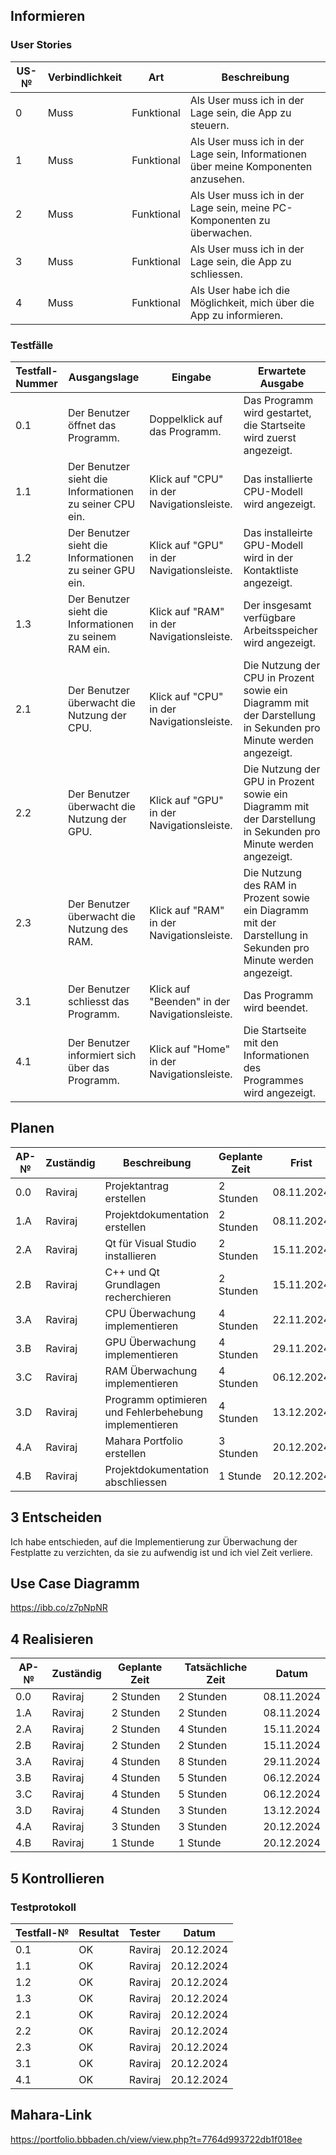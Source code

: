## Informieren

### User Stories

| US-№ | Verbindlichkeit | Art          | Beschreibung                                                       |
| ---- | --------------- | ------------ | ------------------------------------------------------------------|
| 0    | Muss            | Funktional   | Als User muss ich in der Lage sein, die App zu steuern. |
| 1    | Muss            | Funktional   | Als User muss ich in der Lage sein, Informationen über meine Komponenten anzusehen. |
| 2    | Muss            | Funktional   | Als User muss ich in der Lage sein, meine PC-Komponenten zu überwachen. |
| 3    | Muss            | Funktional   | Als User muss ich in der Lage sein, die App zu schliessen. |
| 4    | Muss            | Funktional   | Als User habe ich die Möglichkeit, mich über die App zu informieren. |



### Testfälle

| Testfall-Nummer | Ausgangslage                                  | Eingabe                                        | Erwartete Ausgabe                                                      |
| --------------- | --------------------------------------------- | ---------------------------------------------- | ---------------------------------------------------------------------- |
| 0.1             | Der Benutzer öffnet das Programm.                  | Doppelklick auf das Programm.                  | Das Programm wird gestartet, die Startseite wird zuerst angezeigt.                                         |
| 1.1             | Der Benutzer sieht die Informationen zu seiner CPU ein.| Klick auf "CPU" in der Navigationsleiste. | Das installierte CPU-Modell wird angezeigt.                   |
| 1.2             | Der Benutzer sieht die Informationen zu seiner GPU ein.| Klick auf "GPU" in der Navigationsleiste. | Das installeirte GPU-Modell wird in der Kontaktliste angezeigt.                   |
| 1.3            | Der Benutzer sieht die Informationen zu seinem RAM ein.| Klick auf "RAM" in der Navigationsleiste. | Der insgesamt verfügbare Arbeitsspeicher wird angezeigt. |
| 2.1             | Der Benutzer überwacht die Nutzung der CPU.    | Klick auf "CPU" in der Navigationsleiste.             | Die Nutzung der CPU in Prozent sowie ein Diagramm mit der Darstellung in Sekunden pro Minute werden angezeigt. |
| 2.2             |  Der Benutzer überwacht die Nutzung der GPU.       | Klick auf "GPU" in der Navigationsleiste.  | Die Nutzung der GPU in Prozent sowie ein Diagramm mit der Darstellung in Sekunden pro Minute werden angezeigt. |
| 2.3             |  Der Benutzer überwacht die Nutzung des RAM.       | Klick auf "RAM" in der Navigationsleiste.  | Die Nutzung des RAM in Prozent sowie ein Diagramm mit der Darstellung in Sekunden pro Minute werden angezeigt. |
| 3.1             | Der Benutzer schliesst das Programm.    | Klick auf "Beenden" in der Navigationsleiste.               | Das Programm wird beendet. |
| 4.1             | Der Benutzer informiert sich über das Programm.         | Klick auf "Home" in der Navigationsleiste.            | Die Startseite mit den Informationen des Programmes wird angezeigt. |

## Planen


| AP-№ | Zuständig | Beschreibung                            | Geplante Zeit | Frist        |
| ---- | --------- | --------------------------------------- | ------------- | ------------ |
| 0.0  | Raviraj   | Projektantrag erstellen  | 2 Stunden    | 08.11.2024   |
| 1.A  | Raviraj   | Projektdokumentation erstellen     | 2 Stunden     | 08.11.2024  |
| 2.A  | Raviraj   | Qt für Visual Studio installieren         | 2 Stunden    | 15.11.2024   |
| 2.B  | Raviraj   | C++ und Qt Grundlagen recherchieren | 2 Stunden | 15.11.2024   |
| 3.A  | Raviraj   | CPU Überwachung implementieren | 4 Stunden | 22.11.2024   |
| 3.B  | Raviraj   | GPU Überwachung implementieren         | 4 Stunden     | 29.11.2024   |
| 3.C  | Raviraj   | RAM Überwachung implementieren         | 4 Stunden     | 06.12.2024   |
| 3.D  | Raviraj   | Programm optimieren und Fehlerbehebung implementieren         | 4 Stunden     | 13.12.2024   |
| 4.A  | Raviraj   | Mahara Portfolio erstellen        | 3 Stunden    | 20.12.2024   |
| 4.B  | Raviraj   | Projektdokumentation abschliessen        | 1 Stunde    | 20.12.2024   |

## 3 Entscheiden

Ich habe entschieden, auf die Implementierung zur Überwachung der Festplatte zu verzichten, da sie zu aufwendig ist und ich viel Zeit verliere.

## Use Case Diagramm

https://ibb.co/z7pNpNR

## 4 Realisieren

| AP-№ | Zuständig | Geplante Zeit | Tatsächliche Zeit | Datum      |
| ---- | --------- | ------------- | ----------------- | ---------- |
| 0.0  | Raviraj   | 2 Stunden      | 2 Stunden         | 08.11.2024 |
| 1.A  | Raviraj   | 2 Stunden      | 2 Stunden      | 08.11.2024 |
| 2.A  | Raviraj   | 2 Stunden      | 4 Stunden         | 15.11.2024 |
| 2.B  | Raviraj   | 2 Stunden      | 2 Stunden        | 15.11.2024 |
| 3.A  | Raviraj   | 4 Stunden      | 8 Stunden         | 29.11.2024 |
| 3.B  | Raviraj   | 4 Stunden     | 5 Stunden        | 06.12.2024 |
| 3.C  | Raviraj   | 4 Stunden     | 5 Stunden        | 06.12.2024 |
| 3.D  | Raviraj   | 4 Stunden     | 3 Stunden        | 13.12.2024 |
| 4.A  | Raviraj   | 3 Stunden      | 3 Stunden         | 20.12.2024 |
| 4.B  | Raviraj   | 1 Stunde      | 1 Stunde        | 20.12.2024 |

## 5 Kontrollieren

### Testprotokoll

| Testfall-№ | Resultat | Tester  | Datum     |
| -----------| ---------| --------| ----------|
| 0.1        | OK       | Raviraj | 20.12.2024|
| 1.1        | OK       | Raviraj | 20.12.2024|
| 1.2        | OK       | Raviraj | 20.12.2024|
| 1.3        | OK       | Raviraj | 20.12.2024|
| 2.1        | OK       | Raviraj | 20.12.2024|
| 2.2        | OK       | Raviraj | 20.12.2024|
| 2.3        | OK       | Raviraj | 20.12.2024|
| 3.1        | OK       | Raviraj | 20.12.2024|
| 4.1        | OK       | Raviraj | 20.12.2024|

## Mahara-Link
https://portfolio.bbbaden.ch/view/view.php?t=7764d993722db1f018ee
